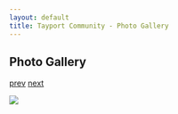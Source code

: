 ```yaml
---
layout: default
title: Tayport Community - Photo Gallery
---
```

## Photo Gallery

[prev](http://tayport.org.uk/photo/181) [next](http://tayport.org.uk/photo/183)

![ ](http://tayport.org.uk/media/182.jpg " ")

